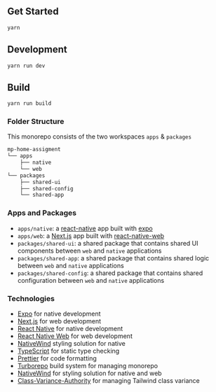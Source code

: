 ## Get Started

```sh
yarn
```

## Development

```sh
yarn run dev
```

## Build

```sh
yarn run build
```

### Folder Structure
This monorepo consists of the two workspaces `apps` & `packages`
```bash
mp-home-assigment
└── apps
    ├── native 
    └── web
└── packages
    ├── shared-ui 
    ├── shared-config
    └── shared-app
```
### Apps and Packages

- `apps/native`: a [react-native](https://reactnative.dev/) app built with [expo](https://docs.expo.dev/)
- `apps/web`: a [Next.js](https://nextjs.org/) app built with [react-native-web](https://necolas.github.io/react-native-web/)
- `packages/shared-ui`: a shared package that contains shared UI components between `web` and `native` applications
- `packages/shared-app`: a shared package that contains shared logic between `web` and `native` applications
- `packages/shared-config`: a shared package that contains shared configuration between `web` and `native` applications

### Technologies

- [Expo](https://docs.expo.dev/) for native development
- [Next.js](https://nextjs.org/) for web development
- [React Native](https://reactnative.dev/) for native development
- [React Native Web](https://necolas.github.io/react-native-web/) for web development
- [NativeWind](https://www.nativewind.dev/) styling solution for native
- [TypeScript](https://www.typescriptlang.org/) for static type checking
- [Prettier](https://prettier.io) for code formatting
- [Turborepo](https://turborepo.dev/) build system for managing monorepo
- [NativeWind](https://www.nativewind.dev/) for styling solution for native and web
- [Class-Variance-Authority](https://github.com/joshwcomeau/class-variance-authority) for managing Tailwind class variance
